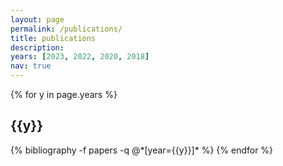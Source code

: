 ```yaml
---
layout: page
permalink: /publications/
title: publications
description: 
years: [2023, 2022, 2020, 2018]
nav: true
---
```

<div class="publications">

{% for y in page.years %}
  <h2 class="year">{{y}}</h2>
  {% bibliography -f papers -q @*[year={{y}}]* %}
{% endfor %}

</div>
